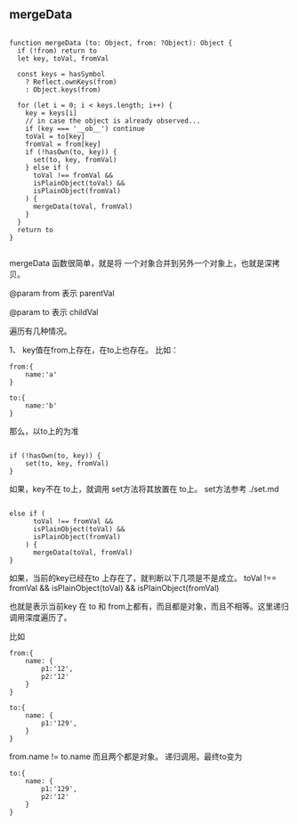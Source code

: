 ## mergeData

```

function mergeData (to: Object, from: ?Object): Object {
  if (!from) return to
  let key, toVal, fromVal

  const keys = hasSymbol
    ? Reflect.ownKeys(from)
    : Object.keys(from)

  for (let i = 0; i < keys.length; i++) {
    key = keys[i]
    // in case the object is already observed...
    if (key === '__ob__') continue
    toVal = to[key]
    fromVal = from[key]
    if (!hasOwn(to, key)) {
      set(to, key, fromVal)
    } else if (
      toVal !== fromVal &&
      isPlainObject(toVal) &&
      isPlainObject(fromVal)
    ) {
      mergeData(toVal, fromVal)
    }
  }
  return to
}


```

mergeData 函数很简单，就是将 一个对象合并到另外一个对象上，也就是深拷贝。

@param  from  表示 parentVal

@param to 表示 childVal

遍历有几种情况。

1、 key值在from上存在，在to上也存在。
比如：

```
from:{
    name:'a'
}

to:{
    name:'b'
}

```

那么，以to上的为准





```

if (!hasOwn(to, key)) {
    set(to, key, fromVal)
} 

```
如果，key不在 to上，就调用 set方法将其放置在 to上。 set方法参考 ./set.md


```

else if (
      toVal !== fromVal &&
      isPlainObject(toVal) &&
      isPlainObject(fromVal)
    ) {
      mergeData(toVal, fromVal)
}

```

如果，当前的key已经在to 上存在了，就判断以下几项是不是成立。
    toVal !== fromVal &&
    isPlainObject(toVal) &&
    isPlainObject(fromVal)

也就是表示当前key 在 to 和 from上都有，而且都是对象，而且不相等。这里递归调用深度遍历了。

比如

```
from:{
    name: {
        p1:'12',
        p2:'12'
    }
}

to:{
    name: {
        p1:'129',
    }
}

```

from.name != to.name 而且两个都是对象。
递归调用。最终to变为

```
to:{
    name: {
        p1:'129',
        p2:'12'
    }
}

```